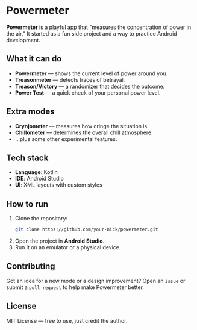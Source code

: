 # Powermeter

**Powermeter** is a playful app that "measures the concentration of power in the air."
It started as a fun side project and a way to practice Android development.

## What it can do

* **Powermeter** — shows the current level of power around you.
* **Treasonmeter** — detects traces of betrayal.
* **Treason/Victory** — a randomizer that decides the outcome.
* **Power Test** — a quick check of your personal power level.

## Extra modes

* **Crynjometer** — measures how cringe the situation is.
* **Chillometer** — determines the overall chill atmosphere.
* ...plus some other experimental features.

## Tech stack

* **Language**: Kotlin
* **IDE**: Android Studio
* **UI**: XML layouts with custom styles

## How to run

1. Clone the repository:
   ```bash
   git clone https://github.com/your-nick/powermeter.git
   ```
2. Open the project in **Android Studio**.
3. Run it on an emulator or a physical device.

## Contributing

Got an idea for a new mode or a design improvement?
Open an `issue` or submit a `pull request` to help make Powermeter better.

## License

MIT License — free to use, just credit the author.
